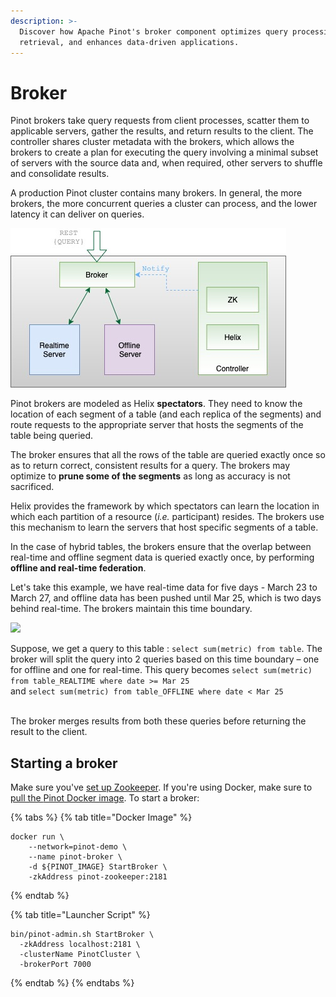 ```yaml
---
description: >-
  Discover how Apache Pinot's broker component optimizes query processing, data
  retrieval, and enhances data-driven applications.
---
```


# Broker

Pinot brokers take query requests from client processes, scatter them to applicable servers, gather the results, and return results to the client. The controller shares cluster metadata with the brokers, which allows the brokers to create a plan for executing the query involving a minimal subset of servers with the source data and, when required, other servers to shuffle and consolidate results. 

A production Pinot cluster contains many brokers. In general, the more brokers, the more concurrent queries a cluster can process, and the lower latency it can deliver on queries.

![Broker interaction with other components](<../../../.gitbook/assets/broker-diagram.jpg>)

Pinot brokers are modeled as Helix **spectators**. They need to know the location of each segment of a table (and each replica of the segments) and route requests to the appropriate server that hosts the segments of the table being queried.&#x20;

The broker ensures that all the rows of the table are queried exactly once so as to return correct, consistent results for a query. The brokers may optimize to **prune some of the segments** as long as accuracy is not sacrificed.&#x20;

Helix provides the framework by which spectators can learn the location in which each partition of a resource (_i.e._ participant) resides. The brokers use this mechanism to learn the servers that host specific segments of a table.

In the case of hybrid tables, the brokers ensure that the overlap between real-time and offline segment data is queried exactly once, by performing **offline and real-time federation**.&#x20;

Let's take this example, we have real-time data for five days - March 23 to March 27, and offline data has been pushed until Mar 25, which is two days behind real-time. The brokers maintain this time boundary.&#x20;

![](../../../.gitbook/assets/broker-time-boundary-diagram.jpg)

Suppose, we get a query to this table : `select sum(metric) from table`. The broker will split the query into 2 queries based on this time boundary – one for offline and one for real-time. This query becomes `select sum(metric) from table_REALTIME where date >= Mar 25`\
and `select sum(metric) from table_OFFLINE where date < Mar 25`&#x20;

\
The broker merges results from both these queries before returning the result to the client.

## Starting a broker

Make sure you've [set up Zookeeper](./#setup-a-pinot-cluster). If you're using Docker, make sure to [pull the ](./#setup-a-pinot-cluster)[Pinot Docker image](./#setup-a-pinot-cluster). To start a broker:&#x20;

{% tabs %}
{% tab title="Docker Image" %}
```
docker run \
    --network=pinot-demo \
    --name pinot-broker \
    -d ${PINOT_IMAGE} StartBroker \
    -zkAddress pinot-zookeeper:2181
```
{% endtab %}

{% tab title="Launcher Script" %}
```
bin/pinot-admin.sh StartBroker \
  -zkAddress localhost:2181 \
  -clusterName PinotCluster \
  -brokerPort 7000
```
{% endtab %}
{% endtabs %}
